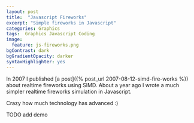 ```yaml
---
layout: post
title:  "Javascript Fireworks"
excerpt: "Simple fireworks in Javascript"
categories: Graphics
tags:  Graphics Javascript Coding
image:
  feature: js-fireworks.png
bgContrast: dark
bgGradientOpacity: darker
syntaxHighlighter: yes
---
```


In 2007 I published [a post]({% post_url 2007-08-12-simd-fire-works %}) about realtime fireworks using SIMD. About a year ago I wrote a much simpler realtime fireworks simulation in Javascript.

Crazy how much technology has advanced :)

TODO add demo
